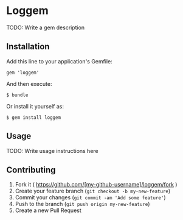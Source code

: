 # Loggem

TODO: Write a gem description

## Installation

Add this line to your application's Gemfile:

    gem 'loggem'

And then execute:

    $ bundle

Or install it yourself as:

    $ gem install loggem

## Usage

TODO: Write usage instructions here

## Contributing

1. Fork it ( https://github.com/[my-github-username]/loggem/fork )
2. Create your feature branch (`git checkout -b my-new-feature`)
3. Commit your changes (`git commit -am 'Add some feature'`)
4. Push to the branch (`git push origin my-new-feature`)
5. Create a new Pull Request
